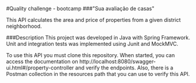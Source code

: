 #Quality challenge - bootcamp
###"Sua avaliação de casas"

This API calculates the area and price of properties from a given district neighborhood.

###Description
This project was developed in Java with Spring Framework. Unit and integration tests was implemented using Junit and MockMVC.

To use this API you must clone this repository. When started, you can access the documentation on
http://localhost:8080/swagger-ui.html#/property-controller and verify the endpoints.
Also, there is a Postman collection in the resources path that you can use to verify this API.